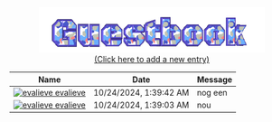 <!-- GIF -->
<div align="center">
  <img src="https://raw.githubusercontent.com/evalieve/evalieve/main/img/guestbook.gif" alt="Guestbook" width="400px" />
</div>

<!-- Link to the action/issue page -->
<div align="center">
  <a href="https://github.com/evalieve/evalieve/issues/1">
    (Click here to add a new entry)
  </a>
</div>

<!-- Guestbook -->
<div align='center'>

| Name | Date | Message |
|---|---|---|
| <a href="https://github.com/evalieve"><img width="24" src="https://avatars.githubusercontent.com/u/82043576?s=24&u=a0d252deb7d8b6fd03c83b786fae1ac5db31d342&v=4" alt="evalieve" /> evalieve</a> | 10/24/2024, 1:39:42 AM | nog een |
| <a href="https://github.com/evalieve"><img width="24" src="https://avatars.githubusercontent.com/u/82043576?s=24&u=a0d252deb7d8b6fd03c83b786fae1ac5db31d342&v=4" alt="evalieve" /> evalieve</a> | 10/24/2024, 1:39:03 AM | nou |
<!-- /Guestbook -->
</div>

</div>

</div>

</div>

</div>

